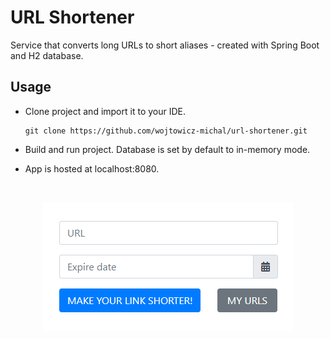 # URL Shortener

Service that converts long URLs to short aliases - created with Spring Boot and H2 database.

## Usage

- Clone project and import it to your IDE.

   ```
   git clone https://github.com/wojtowicz-michal/url-shortener.git
   ```

- Build and run project. Database is set by default to in-memory mode.

- App is hosted at localhost:8080.

<br>

<p align="center">    
  <img src="src/main/resources/img/app.png"/>            
</p>


